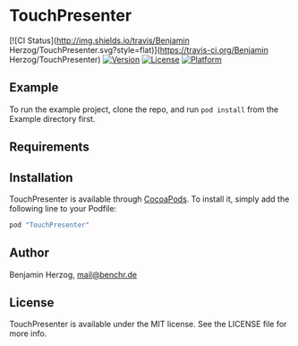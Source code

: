 # TouchPresenter

[![CI Status](http://img.shields.io/travis/Benjamin Herzog/TouchPresenter.svg?style=flat)](https://travis-ci.org/Benjamin Herzog/TouchPresenter)
[![Version](https://img.shields.io/cocoapods/v/TouchPresenter.svg?style=flat)](http://cocoapods.org/pods/TouchPresenter)
[![License](https://img.shields.io/cocoapods/l/TouchPresenter.svg?style=flat)](http://cocoapods.org/pods/TouchPresenter)
[![Platform](https://img.shields.io/cocoapods/p/TouchPresenter.svg?style=flat)](http://cocoapods.org/pods/TouchPresenter)

## Example

To run the example project, clone the repo, and run `pod install` from the Example directory first.

## Requirements

## Installation

TouchPresenter is available through [CocoaPods](http://cocoapods.org). To install
it, simply add the following line to your Podfile:

```ruby
pod "TouchPresenter"
```

## Author

Benjamin Herzog, mail@benchr.de

## License

TouchPresenter is available under the MIT license. See the LICENSE file for more info.
